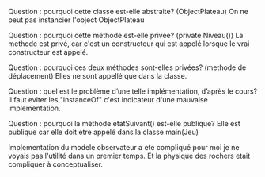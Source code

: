 Question : pourquoi cette classe est-elle abstraite? (ObjectPlateau)
On ne peut pas instancier l'object ObjectPlateau

Question : pourquoi cette méthode est-elle privée? (private Niveau())
La methode est privé, car c'est un constructeur qui est appelé lorsque le vrai constructeur est appelé.


Question : pourquoi ces deux méthodes sont-elles privées? (methode de déplacement)
Elles ne sont appellé que dans la classe.

Question : quel est le problème d’une telle implémentation, d’après le cours?
Il faut eviter les "instanceOf" c'est indicateur d'une mauvaise implementation.

Question : pourquoi la méthode etatSuivant() est-elle publique?
Elle est publique car elle doit etre appelé dans la classe main(Jeu)

Implementation du modele observateur a ete compliqué pour moi je ne voyais pas l'utilité dans un premier temps.
Et la physique des rochers etait compliquer à conceptualiser.